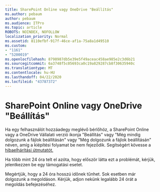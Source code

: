 ```yaml
---
title: SharePoint Online vagy OneDrive "Beállítás"
ms.author: pebaum
author: pebaum
ms.audience: ITPro
ms.topic: article
ROBOTS: NOINDEX, NOFOLLOW
localization_priority: Normal
ms.assetid: 8110efbf-917f-46ce-af1a-75a8a1d49510
ms.custom:
- "1161"
- "5200019"
ms.openlocfilehash: 8798987db5e39e5f49aceac458ae985e2c3d6b21
ms.sourcegitcommit: 6a3748f5c05693ca0c19a829287cb8f30635940c
ms.translationtype: MT
ms.contentlocale: hu-HU
ms.lasthandoff: 04/22/2020
ms.locfileid: "43787372"
---
```

# <a name="sharepoint-online-or-onedrive-setting-up"></a>SharePoint Online vagy OneDrive "Beállítás"

Ha egy felhasználót hozzáadegy meglévő bérlőhöz, a SharePoint Online vagy a OneDrive Vállalati verzió ikonja "Beállítás" vagy "Még mindig dolgozunk a fájlok beállításán" vagy "Még dolgozunk a fájlok beállításán" néven, amíg a kiépítési folyamat be nem fejeződik. Segítségért kövesse a [hibaelhárítási útmutatót.](https://docs.microsoft.com/sharepoint/support/sites/troubleshooting-guide-for-sites-stopped-at-provisioning)

Ha több mint 24 óra telt el azóta, hogy először látta ezt a problémát, kérjük, jelentkezzen be egy támogatási esetet.

Megértjük, hogy a 24 óra hosszú időnek tűnhet. Sok esetben már dolgozunk a megoldáson. Kérjük, adjon nekünk legalább 24 órát a megoldás befejezéséhez.
